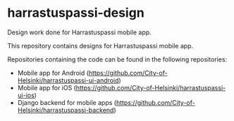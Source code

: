 # harrastuspassi-design
Design work done for Harrastuspassi mobile app.

This repository contains designs for Harrastuspassi mobile app.

Repositories containing the code can be found in the following repositories:

* Mobile app for Android (https://github.com/City-of-Helsinki/harrastuspassi-ui-android)
* Mobile app for iOS (https://github.com/City-of-Helsinki/harrastuspassi-ui-ios)
* Django backend for mobile apps (https://github.com/City-of-Helsinki/harrastuspassi-backend)
